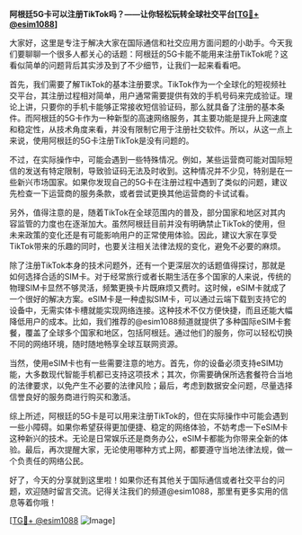 **阿根廷5G卡可以注册TikTok吗？——让你轻松玩转全球社交平台[[TG💪+ @esim1088](https://t.me/s/esim1088)]**

大家好，这里是专注于解决大家在国际通信和社交应用方面问题的小助手。今天我们要聊聊一个很多人都关心的话题：阿根廷的5G卡能不能用来注册TikTok呢？这看似简单的问题背后其实涉及到了不少细节，让我们一起来看看吧。

首先，我们需要了解TikTok的基本注册要求。TikTok作为一个全球化的短视频社交平台，其注册过程相对简单，用户通常需要提供有效的手机号码来完成验证。理论上讲，只要你的手机卡能够正常接收短信验证码，那么就具备了注册的基本条件。而阿根廷的5G卡作为一种新型的高速网络服务，其主要功能是提升上网速度和稳定性，从技术角度来看，并没有限制它用于注册社交软件。所以，从这一点上来说，使用阿根廷的5G卡注册TikTok是没有问题的。

不过，在实际操作中，可能会遇到一些特殊情况。例如，某些运营商可能对国际短信的发送有特定限制，导致验证码无法及时收到。这种情况并不少见，特别是在一些新兴市场国家。如果你发现自己的5G卡在注册过程中遇到了类似的问题，建议先检查一下运营商的服务条款，或者尝试更换其他运营商的卡试试看。

另外，值得注意的是，随着TikTok在全球范围内的普及，部分国家和地区对其内容监管的力度也在逐渐加大。虽然阿根廷目前并没有明确禁止TikTok的使用，但未来政策的变化还是有可能影响用户的正常使用体验。因此，建议大家在享受TikTok带来的乐趣的同时，也要关注相关法律法规的变化，避免不必要的麻烦。

除了注册TikTok本身的技术问题外，还有一个更深层次的话题值得探讨，那就是如何选择合适的SIM卡。对于经常旅行或者长期生活在多个国家的人来说，传统的物理SIM卡显然不够灵活，频繁更换卡片既麻烦又费时。这时候，eSIM卡就成了一个很好的解决方案。eSIM卡是一种虚拟SIM卡，可以通过云端下载到支持它的设备中，无需实体卡槽就能实现网络连接。这种技术不仅方便快捷，而且还能大幅降低用户的成本。比如，我们推荐的@esim1088频道就提供了多种国际eSIM卡套餐，覆盖了全球多个国家和地区，包括阿根廷。通过他们的服务，你可以轻松切换不同的网络环境，随时随地畅享全球互联网资源。

当然，使用eSIM卡也有一些需要注意的地方。首先，你的设备必须支持eSIM功能，大多数现代智能手机都已支持这项技术；其次，你需要确保所选套餐符合当地的法律要求，以免产生不必要的法律风险；最后，考虑到数据安全问题，尽量选择信誉良好的服务商进行购买和激活。

综上所述，阿根廷的5G卡是可以用来注册TikTok的，但在实际操作中可能会遇到一些小障碍。如果你希望获得更加便捷、稳定的网络体验，不妨考虑一下eSIM卡这种新兴的技术。无论是日常娱乐还是商务办公，eSIM卡都能为你带来全新的体验。最后，再次提醒大家，无论使用哪种方式上网，都要遵守当地法律法规，做一个负责任的网络公民。

好了，今天的分享就到这里啦！如果你还有其他关于国际通信或者社交平台的问题，欢迎随时留言交流。记得关注我们的频道@esim1088，那里有更多实用的信息等着你哦！

[[TG💪+ @esim1088](https://t.me/s/esim1088) ![Image](https://i.postimg.cc/4NQfJmqS/Snipaste-2025-05-13-00-14-12.png)]